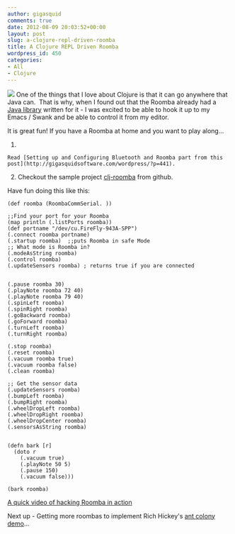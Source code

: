 ```yaml
---
author: gigasquid
comments: true
date: 2012-08-09 20:03:52+00:00
layout: post
slug: a-clojure-repl-driven-roomba
title: A Clojure REPL Driven Roomba
wordpress_id: 450
categories:
- All
- Clojure
---
```


[![](http://gigasquidsoftware.com/wordpress/wp-content/uploads/2012/08/roomba-e1344539527463-224x300.jpg)](http://gigasquidsoftware.com/wordpress/wp-content/uploads/2012/08/roomba.jpg)
One of the things that I love about Clojure is that it can go anywhere that Java can.  That is why, when I found out that the Roomba already had a [Java library](http://hackingroomba.com/code/roombacomm/) written for it - I was excited to be able to hook it up to my Emacs / Swank and be able to control it from my editor.

It is great fun!  If you have a Roomba at home and you want to play along...



  
  1. 
    Read [Setting up and Configuring Bluetooth and Roomba part from this post](http://gigasquidsoftware.com/wordpress/?p=441).
   
  2. Checkout the sample project [clj-roomba](https://github.com/gigasquid/clj-roomba) from github.


Have fun doing this like this:

    
    
    (def roomba (RoombaCommSerial. ))
    
    ;;Find your port for your Roomba
    (map println (.listPorts roomba))
    (def portname "/dev/cu.FireFly-943A-SPP")
    (.connect roomba portname)
    (.startup roomba)  ;;puts Roomba in safe Mode
    ;; What mode is Roomba in?
    (.modeAsString roomba)
    (.control roomba)
    (.updateSensors roomba) ; returns true if you are connected
    
    
    (.pause roomba 30)
    (.playNote roomba 72 40)
    (.playNote roomba 79 40)
    (.spinLeft roomba)
    (.spinRight roomba)
    (.goBackward roomba)
    (.goForward roomba)
    (.turnLeft roomba)
    (.turnRight roomba)
    
    (.stop roomba)
    (.reset roomba)
    (.vacuum roomba true)
    (.vacuum roomba false)
    (.clean roomba)
    
    ;; Get the sensor data
    (.updateSensors roomba) 
    (.bumpLeft roomba)
    (.bumpRight roomba)
    (.wheelDropLeft roomba)
    (.wheelDropRight roomba)
    (.wheelDropCenter roomba)
    (.sensorsAsString roomba)
    
    
    (defn bark [r]
      (doto r
        (.vacuum true)
        (.playNote 50 5)
        (.pause 150)
        (.vacuum false)))
    
    (bark roomba)
    
    



[A quick video of hacking Roomba in action](http://cl.ly/Idv5)

Next up - Getting more roombas to implement Rich Hickey's [ant colony demo](http://juliangamble.com/blog/2011/12/28/clojure-gui-demo-of-ants/)...
